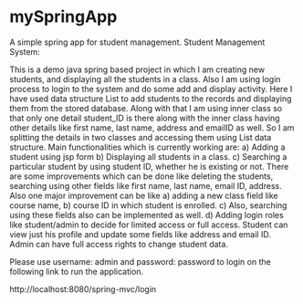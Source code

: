 # mySpringApp
A simple spring app for student management.
Student Management System:

This is a demo java spring based project in which I am creating new students, and displaying all the students in a class.
Also I am using login process to login to the system and do some add and display activity.
Here I have used data structure List to add students  to the records and displaying them from the stored database. 
Along with that I am using inner class so that only one detail student_ID is there along with the inner class having other details like first name, last name, address and emailID as well. So I am splitting the details in two classes and accessing them using List data structure.
Main functionalities which is currently working are:
a)	Adding a student using jsp form
b)	Displaying all students in a class.
c)	Searching a particular student by using student ID, whether he is existing or not.
There are some improvements which can be done like deleting the students, searching using other fields like  first name, last name, email ID, address. Also one major improvement can be like 
a)	adding a new class field like course name, 
b)	course ID in which student is enrolled. 
c)	Also, searching using these fields also can be implemented as well.
d)	Adding login roles like student/admin to decide for limited access or full access. Student can view just his profile and update some fields like address and email ID. Admin can have full access rights to change student data.



Please use username: admin
and password: password to login on the following link to run the application.

http://localhost:8080/spring-mvc/login
